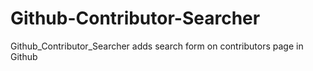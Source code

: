 # Github-Contributor-Searcher
Github_Contributor_Searcher adds search form on contributors page in Github
